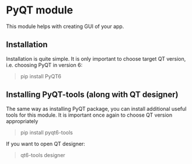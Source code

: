 # PyQT module

This module helps with creating GUI of your app.

## Installation

Installation is quite simple. It is only important to choose target QT version, i.e. choosing PyQT in version 6:
> pip install PyQT6

## Installing PyQT-tools (along with QT designer)

The same way as installing PyQT package, you can install additional useful tools for this module. It is important once again to choose QT version appropriately
> pip install pyqt6-tools

If you want to open QT designer:
> qt6-tools designer